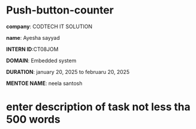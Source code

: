 # Push-button-counter

**company**: CODTECH IT SOLUTION

**name**: Ayesha sayyad

**INTERN ID**:CT08JOM

**DOMAIN**: Embedded system

**DURATION**: january 20, 2025 to februaru 20, 2025

**MENTOE NAME**: neela santosh

# enter description of task not less tha 500 words
